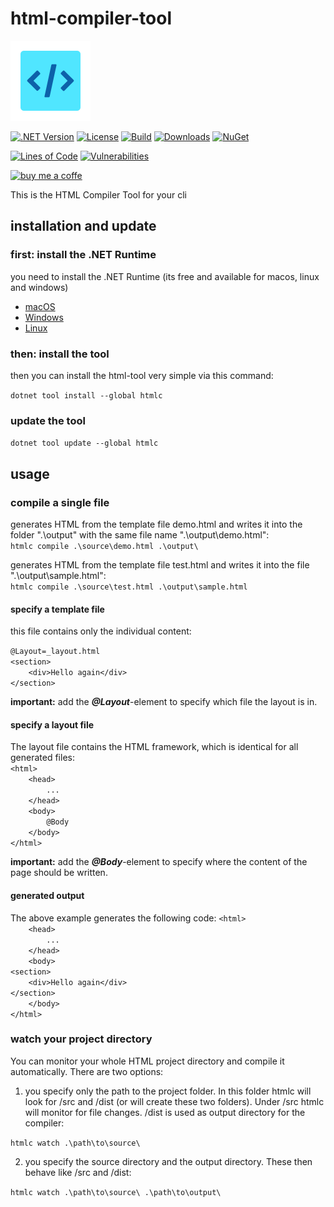 # html-compiler-tool

![html-compiler-tool](https://raw.githubusercontent.com/lk-code/html-compiler-tool/main/icon_128.png)

[![.NET Version](https://img.shields.io/badge/dotnet%20version-net6.0-blue?style=flat-square)](https://www.nuget.org/packages/htmlc/)
[![License](https://img.shields.io/github/license/lk-code/html-compiler-tool.svg?style=flat-square)](https://github.com/lk-code/html-compiler-tool/blob/master/LICENSE)
[![Build](https://github.com/lk-code/html-compiler-tool/actions/workflows/dotnet.yml/badge.svg)](https://github.com/lk-code/html-compiler-tool/actions/workflows/dotnet.yml)
[![Downloads](https://img.shields.io/nuget/dt/htmlc.svg?style=flat-square)](https://www.nuget.org/packages/htmlc/)
[![NuGet](https://img.shields.io/nuget/v/htmlc.svg?style=flat-square)](https://www.nuget.org/packages/htmlc/)

[![Lines of Code](https://sonarcloud.io/api/project_badges/measure?project=lk-code_html-compiler-tool&metric=ncloc)](https://sonarcloud.io/summary/new_code?id=lk-code_html-compiler-tool)
[![Vulnerabilities](https://sonarcloud.io/api/project_badges/measure?project=lk-code_html-compiler-tool&metric=vulnerabilities)](https://sonarcloud.io/summary/new_code?id=lk-code_html-comvvpiler-tool)

[![buy me a coffe](https://cdn.buymeacoffee.com/buttons/v2/default-yellow.png)](https://www.buymeacoffee.com/lk.code)

This is the HTML Compiler Tool for your cli

## installation and update

### first: install the .NET Runtime
you need to install the .NET Runtime (its free and available for macos, linux and windows)
* [macOS](https://learn.microsoft.com/en-us/dotnet/core/install/macos)
* [Windows](https://learn.microsoft.com/en-us/dotnet/core/install/windows)
* [Linux](https://learn.microsoft.com/en-us/dotnet/core/install/linux)

### then: install the tool
then you can install the html-tool very simple via this command:

`dotnet tool install --global htmlc`

### update the tool

`dotnet tool update --global htmlc`

## usage

### compile a single file

generates HTML from the template file demo.html and writes it into the folder ".\output" with the same file name ".\output\demo.html":<br />
`htmlc compile .\source\demo.html .\output\`

generates HTML from the template file test.html and writes it into the file ".\output\sample.html":<br />
`htmlc compile .\source\test.html .\output\sample.html`

#### specify a template file
this file contains only the individual content:

`@Layout=_layout.html`<br />
`<section>`<br />
`    <div>Hello again</div>`<br />
`</section>`<br />

**important:** add the ***@Layout***-element to specify which file the layout is in.

#### specify a layout file
The layout file contains the HTML framework, which is identical for all generated files:<br />
`<html>`<br />
`    <head>`<br />
`        ...`<br />
`    </head>`<br />
`    <body>`<br />
`        @Body`<br />
`    </body>`<br />
`</html>`<br />

**important:** add the ***@Body***-element to specify where the content of the page should be written.

#### generated output

The above example generates the following code:
`<html>`<br />
`    <head>`<br />
`        ...`<br />
`    </head>`<br />
`    <body>`<br />
`<section>`<br />
`    <div>Hello again</div>`<br />
`</section>`<br />
`    </body>`<br />
`</html>`<br />

### watch your project directory

You can monitor your whole HTML project directory and compile it automatically. There are two options:

1. you specify only the path to the project folder. In this folder htmlc will look for /src and /dist (or will create these two folders). Under /src htmlc will monitor for file changes. /dist is used as output directory for the compiler:

`htmlc watch .\path\to\source\`

2. you specify the source directory and the output directory. These then behave like /src and /dist:

`htmlc watch .\path\to\source\ .\path\to\output\`
